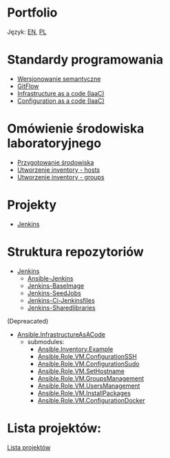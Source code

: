 Portfolio
=========

Język: [EN](README.md), [PL](README.PL.md)

Standardy programowania
=========
 - [Wersjonowanie semantyczne](programming_standards/PL/SemanticVersioning.md)
 - [GitFlow](programming_standards/PL/Gitflow.md)
 - [Infrastructure as a code (IaaC)](infrastructure_as_code/PL/Overview.md)
 - [Configuration as a code (IaaC)](configuration_as_code/PL/Overview.md)

Omówienie środowiska laboratoryjnego
=========
 - [Przygotowanie środowiska](laboratory_environment/PL/Overview.md)
 - [Utworzenie inventory - hosts](laboratory_environment/PL/Hosts.md)
 - [Utworzenie inventory - groups](laboratory_environment/PL/Groups.md)

Projekty
=========
- [Jenkins](https://github.com/wolfsea89/Jenkins.git)

Struktura repozytoriów
=========
- [Jenkins](https://github.com/wolfsea89/Jenkins.git)
  - [Ansible-Jenkins](https://github.com/wolfsea89/Ansible-Jenkins.git)
  - [Jenkins-BaseImage](https://github.com/wolfsea89/Jenkins-BaseImage.git)
  - [Jenkins-SeedJobs](https://github.com/wolfsea89/Jenkins-SeedJobs.git)
  - [Jenkins-Ci-Jenkinsfiles](https://github.com/wolfsea89/Jenkins-Ci-Jenkinsfiles.git)
  - [Jenkins-Sharedlibraries](https://github.com/wolfsea89/Jenkins-Sharedlibraries.git)



(Depreacated)
- [Ansible.InfrastructureAsACode](https://github.com/wolfsea89/Ansible.InfrastructureAsACode.git)
  - submodules:
    - [Ansible.Inventory.Example](https://github.com/wolfsea89/Ansible.Inventory.Example.git)
    - [Ansible.Role.VM.ConfigurationSSH](https://github.com/wolfsea89/Ansible.Role.VM.ConfigurationSSH.git)
    - [Ansible.Role.VM.ConfigurationSudo](https://github.com/wolfsea89/Ansible.Role.VM.ConfigurationSudo.git)
    - [Ansible.Role.VM.SetHostname](https://github.com/wolfsea89/Ansible.Role.VM.SetHostname.git)
    - [Ansible.Role.VM.GroupsManagement](https://github.com/wolfsea89/Ansible.Role.VM.GroupsManagement.git)
    - [Ansible.Role.VM.UsersManagement](https://github.com/wolfsea89/Ansible.Role.VM.UsersManagement.git)
    - [Ansible.Role.VM.InstallPackages](https://github.com/wolfsea89/Ansible.Role.VM.InstallPackages.git)
    - [Ansible.Role.VM.ConfigurationDocker](https://github.com/wolfsea89/Ansible.Role.VM.ConfigurationDocker.git)

Lista projektów:
=========
[Lista projektów](https://github.com/users/wolfsea89/projects/11)